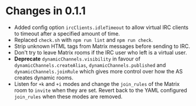 Changes in 0.1.1
================
 - Added config option `ircClients.idleTimeout` to allow virtual IRC clients to
   timeout after a specified amount of time.
 - Replaced `check.sh` with `npm run lint` and `npm run check`.
 - Strip unknown HTML tags from Matrix messages before sending to IRC.
 - Don't try to leave Matrix rooms if the IRC user who left is a virtual user.
 - **Deprecate** `dynamicChannels.visibility` in favour of
   `dynamicChannels.createAlias`, `dynamicChannels.published` and
   `dynamicChannels.joinRule` which gives more control over how the AS creates
   dynamic rooms.
 - Listen for `+k` and `+i` modes and change the `join_rules` of the Matrix
   room to `invite` when they are set. Revert back to the YAML configured
   `join_rules` when these modes are removed.
